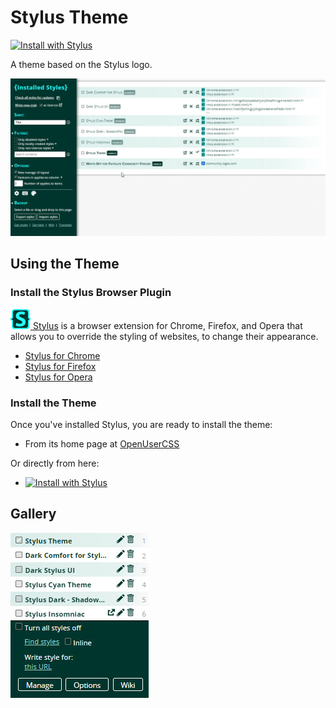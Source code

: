 # Stylus Theme

[![Install with Stylus](https://img.shields.io/badge/Install%20with-Stylus-00adad.svg)](https://github.com/simsrw73/stylus-theme/raw/master/release/theme.user.css)

A theme based on the Stylus logo.

![Theme Preview](screenshots/preview.jpg)


## Using the Theme

### Install the Stylus Browser Plugin

[![Stylus](https://github.com/openstyles/stylus/raw/master/images/icon/32.png) Stylus](https://add0n.com/stylus.html) is a browser extension for Chrome, Firefox, and Opera that allows you to override the styling of websites, to change their appearance.

  * [Stylus for Chrome](https://chrome.google.com/webstore/detail/clngdbkpkpeebahjckkjfobafhncgmne)
  * [Stylus for Firefox](https://addons.mozilla.org/firefox/addon/styl-us/)
  * [Stylus for Opera](https://addons.opera.com/extensions/details/stylus/)


### Install the Theme

Once you've installed Stylus, you are ready to install the theme:

  * From its home page at [OpenUserCSS](https://openusercss.org/)

Or directly from here:

  * [![Install with Stylus](https://img.shields.io/badge/Install%20with-Stylus-00adad.svg)](https://github.com/simsrw73/stylus-theme/raw/master/release/theme.user.css)


## Gallery

![Popup](screenshots/popup.jpg)
